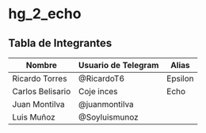 # hg_2_echo

## Tabla de Integrantes

| Nombre           | Usuario de Telegram | Alias   |
| ---------------- | ------------------- | ------- |
| Ricardo Torres   | @RicardoT6          | Epsilon |
| Carlos Belisario | Coje inces          | Echo    |
| Juan Montilva    | @juanmontilva       |         |
| Luis Muñoz       | @Soyluismunoz       |         |

